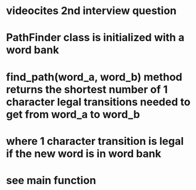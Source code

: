 # videocites 2nd interview question

# PathFinder class is initialized with a word bank
# find_path(word_a, word_b) method returns the shortest number of 1 character legal transitions needed to get from word_a to word_b
# where 1 character transition is legal if the new word is in word bank

# see main function
